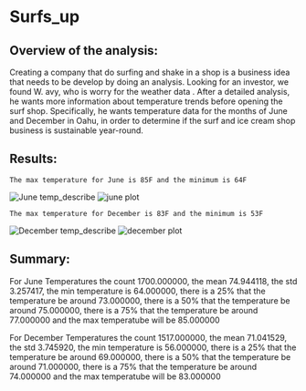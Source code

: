 # Surfs_up 
## Overview of the analysis: 

Creating a company that do surfing and shake in a shop is a business idea that needs to be develop by doing an analysis. Looking for an investor, we found W. avy, who is worry for the weather data . After a detailed analysis, he wants more information about temperature trends before opening the surf shop. Specifically, he wants temperature data for the months of June and December in Oahu, in order to determine if the surf and ice cream shop business is sustainable year-round.

## Results: 

    The max temperature for June is 85F and the minimum is 64F
![June temp_describe](https://user-images.githubusercontent.com/82455263/122473444-7d05d180-cf87-11eb-968c-099451618ed4.png)
![june plot](https://user-images.githubusercontent.com/82455263/122473451-8000c200-cf87-11eb-8a85-4289a6715b8f.png)

    The max temperature for December is 83F and the minimum is 53F
![December temp_describe](https://user-images.githubusercontent.com/82455263/122473457-83944900-cf87-11eb-9864-7a0a35243790.png)
![december plot](https://user-images.githubusercontent.com/82455263/122473464-855e0c80-cf87-11eb-92e4-bf459f9b8ea0.png)

## Summary: 

For June Temperatures the count	1700.000000, the mean	74.944118, the std	3.257417, the min temperature is	64.000000, there is a 25%	 that the temperature be around 73.000000, there is a 50%	 that the temperature be around 75.000000, there is a 75%	 that the temperature be around 77.000000 and the max temperatube will be 85.000000
	
For December Temperatures the count	1517.000000, the mean	71.041529, the std	3.745920, the min temperature is	56.000000, there is a 25%	 that the temperature be around 69.000000, there is a 50%	 that the temperature be around 71.000000, there is a 75%	 that the temperature be around 74.000000 and the max temperatube will be 83.000000
